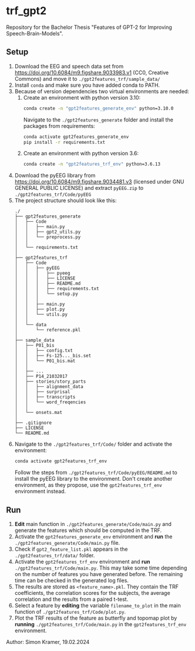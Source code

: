 # trf_gpt2

Repository for the Bachelor Thesis "Features of GPT-2 for Improving Speech-Brain-Models".

## Setup
1. Download the EEG and speech data set from https://doi.org/10.6084/m9.figshare.9033983.v1 (CC0, Creative Commons) and move it to `./gpt2features_trf/sample_data/`
2. Install `conda` and make sure you have added conda to PATH.
3. Because of version dependencies two virtual environments are needed:
   1. Create an environment with python version 3.10: 
      ```bash
      conda create -n "gpt2features_generate_env" python=3.10.0
      ```
      Navigate to the `./gpt2features_generate` folder and install the packages from requirements:
      ```bash
      conda activate gpt2features_generate_env
      pip install -r requirements.txt
      ```
   2. Create an environment with python version 3.6:
      ```bash
      conda create -n "gpt2features_trf_env" python=3.6.13
      ```
4. Download the pyEEG library from https://doi.org/10.6084/m9.figshare.9034481.v3 (licensed under GNU GENERAL PUBLIC LICENSE) and extract `pyEEG.zip` to `./gpt2features_trf/Code/pyEEG`
5. The project structure should look like this:
   ```
   ./
   ├── gpt2features_generate
   │   ├── Code
   │   │   ├── main.py
   │   │   ├── gpt2_utils.py
   │   │   └── preprocess.py
   │   │
   │   └── requirements.txt
   │
   ├── gpt2features_trf
   │   ├── Code
   │   │   ├── pyEEG
   │   │   │   ├── pyeeg
   │   │   │   ├── LICENSE
   │   │   │   ├── README.md
   │   │   │   ├── requirements.txt
   │   │   │   └── setup.py
   │   │   │
   │   │   ├── main.py
   │   │   ├── plot.py
   │   │   └── utils.py
   │   │
   │   └── data
   │       └── reference.pkl
   │
   ├── sample_data
   │   ├── P01_bis
   │   │   ├── config.txt
   │   │   ├── Fs-125..._bis.set
   │   │   └── P01_bis.mat
   │   │ 
   │   ├── ...
   │   ├── P14_21032017
   │   ├── stories/story_parts
   │   │   ├── alignment_data
   │   │   ├── surprisal
   │   │   ├── transcripts
   │   │   └── word_freqencies
   │   │
   │   └── onsets.mat
   │
   ├── .gitignore
   ├── LICENSE
   └── README.md
   ```
6. Navigate to the `./gpt2features_trf/Code/` folder and activate the environment:
   ```bash
   conda activate gpt2features_trf_env
   ```
   Follow the steps from `./gpt2features_trf/Code/pyEEG/README.md` to install the pyEEG library to the environment. 
   Don't create another environment, as they propose, use the `gpt2features_trf_env` environment instead.
   
## Run
1. **Edit** main function in `./gpt2features_generate/Code/main.py` and generate the features which should be computed in the TRF.
2. Activate the `gpt2features_generate_env` environment and **run** the `./gpt2features_generate/Code/main.py` file.
3. Check if `gpt2_feature_list.pkl` appears in the `./gpt2features_trf/data/` folder.
4. Activate the `gpt2features_trf_env` environment and **run** `./gpt2features_trf/Code/main.py`. This may take some time depending on the number of features you have generated before. 
The remaining time can be checked in the generated log files.
5. The results are stored as `<feature_name>.pkl`. They contain the TRF coefficients, the correlation scores for the subjects, 
the average correlation and the results from a paired t-test.
6. Select a feature by **editing** the variable `filename_to_plot` in the main function of `./gpt2features_trf/Code/plot.py`.
7. Plot the TRF results of the feature as butterfly and topomap plot by **running** `./gpt2features_trf/Code/main.py` in the `gpt2features_trf_env` environment.

Author: Simon Kramer, 19.02.2024

